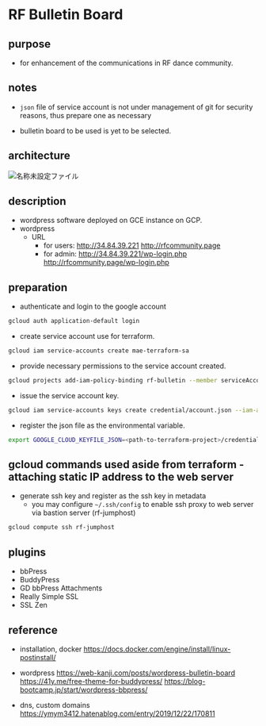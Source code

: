 # RF Bulletin Board

## purpose

- for enhancement of the communications in RF dance community.

## notes

- `json` file of service account is not under management of git for security reasons, thus prepare one as necessary

* bulletin board to be used is yet to be selected.

## architecture

![名称未設定ファイル](https://user-images.githubusercontent.com/29003909/107490570-657b9e00-6bcd-11eb-96e7-24d063893bc4.png)

## description

- wordpress software deployed on GCE instance on GCP.
- wordpress
  - URL
    - for users:  http://34.84.39.221
                  http://rfcommunity.page
    - for admin:  http://34.84.39.221/wp-login.php
                  http://rfcommunity.page/wp-login.php
## preparation

- authenticate and login to the google account

```bash
gcloud auth application-default login
```

- create service account use for terraform.

```bash
gcloud iam service-accounts create mae-terraform-sa
```

- provide necessary permissions to the service account created.

```bash
gcloud projects add-iam-policy-binding rf-bulletin --member serviceAccount:mae-terraform-sa@rf-bulletin.iam.gserviceaccount.com --role roles/editor
```

- issue the service account key.

```bash
gcloud iam service-accounts keys create credential/account.json --iam-account mae-terraform-sa@rf-bulletin.iam.gserviceaccount.com
```

- register the json file as the environmental variable.

```bash
export GOOGLE_CLOUD_KEYFILE_JSON=<path-to-terraform-project>/credential/account.json
```

## gcloud commands used aside from terraform - attaching static IP address to the web server

- generate ssh key and register as the ssh key in metadata
  - you may configure `~/.ssh/config` to enable ssh proxy to web server via bastion server (rf-jumphost)

```bash
gcloud compute ssh rf-jumphost
```

## plugins
- bbPress
- BuddyPress
- GD bbPress Attachments
- Really Simple SSL
- SSL Zen
## reference

- installation, docker
https://docs.docker.com/engine/install/linux-postinstall/

- wordpress
https://web-kanji.com/posts/wordpress-bulletin-board
https://41y.me/free-theme-for-buddypress/
https://blog-bootcamp.jp/start/wordpress-bbpress/

- dns, custom domains
https://ymym3412.hatenablog.com/entry/2019/12/22/170811
